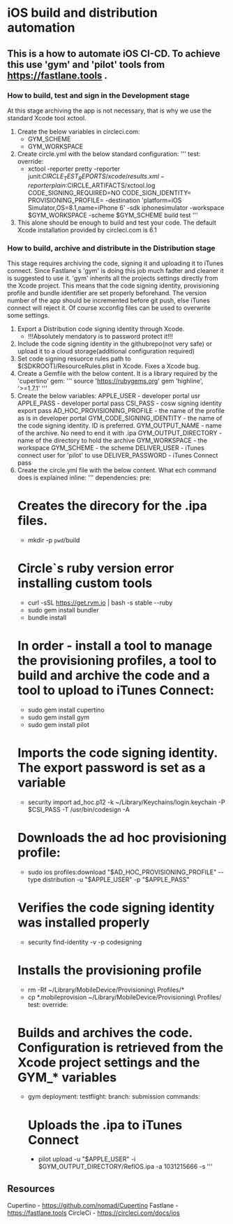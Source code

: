 # iOS build and distribution automation 

## This is a how to automate iOS CI-CD. To achieve this use 'gym' and 'pilot' tools from https://fastlane.tools .

### How to build, test and sign in the Development stage
At this stage archiving the app is not necessary, that is why we use the standard Xcode tool xctool.

1. Create the below variables in circleci.com:
   - GYM_SCHEME
   - GYM_WORKSPACE
2. Create circle.yml with the below standard configuration:
'''
test:
  override:
    - xctool
      -reporter pretty
      -reporter junit:$CIRCLE_TEST_REPORTS/xcode/results.xml
      -reporter plain:$CIRCLE_ARTIFACTS/xctool.log
      CODE_SIGNING_REQUIRED=NO
      CODE_SIGN_IDENTITY=
      PROVISIONING_PROFILE=
      -destination 'platform=iOS Simulator,OS=8.1,name=iPhone 6'
      -sdk iphonesimulator
      -workspace $GYM_WORKSPACE
      -scheme $GYM_SCHEME
      build test
'''
3. This alone should be enough to build and test your code. The default Xcode installation provided by circleci.com is 6.1
 
### How to build, archive and distribute in the Distribution stage 
This stage requires archiving the code, signing it and uploading it to iTunes connect. Since Fastlane`s 'gym' is doing this job much fadter and cleaner it is suggested to use it.
'gym' inherits all the projects settings directly from the Xcode project. This means that the code signing identity, provisioning profile and bundle identifier are set properly beforehand. The version number of the app should be incremented before git push, else iTunes connect will reject it. Of course xcconfig files can be used to overwrite some settings. 

1. Export a Distribution code signing identity through Xcode. 
   - !!!Absolutely mendatory is to password protect it!!!
2. Include the code signing identity in the githubrepo(not very safe) or upload it to a cloud storage(additional configuration required)
3. Set code signing resuorce rules path to $(SDKROOT)/ResourceRules.plist in Xcode. Fixes a Xcode bug.
4. Create a Gemfile with the below content. It is a library required by the 'cupertino' gem:
'''
source 'https://rubygems.org'
gem 'highline', '>=1.7.1'
'''
5. Create the below variables: 
   APPLE_USER - developer portal usr 
   APPLE_PASS - developer portal pass
   CSI_PASS - cosw signing identity export pass
   AD_HOC_PROVISIONING_PROFILE - the name of the profile as is in developer portal
   GYM_CODE_SIGNING_IDENTITY - the name of the code signing identity. ID is preferred.
   GYM_OUTPUT_NAME - name of the archive. No need to end it with .ipa 
   GYM_OUTPUT_DIRECTORY - name of the directory to hold the archive
   GYM_WORKSPACE - the workspace 
   GYM_SCHEME - the scheme 
   DELIVER_USER - iTunes connect user for 'pilot' to use 
   DELIVER_PASSWORD - iTunes Connect pass
6. Create the circle.yml file with the below content. What ech command does is explained inline: 
'''
dependencies:
  pre:
    # Creates the direcory for the .ipa files.
    - mkdir -p `pwd`/build
    # Circle`s ruby version error installing custom tools
    - curl -sSL https://get.rvm.io | bash -s stable --ruby
    - sudo gem install bundler
    - bundle install
    # In order - install a tool to manage the provisioning profiles, a tool to build and archive the code and a tool to upload to iTunes Connect:
    - sudo gem install cupertino
    - sudo gem install gym
    - sudo gem install pilot
    # Imports the code signing identity. The export password is set as a variable 
    - security import ad_hoc.p12 -k ~/Library/Keychains/login.keychain -P $CSI_PASS -T /usr/bin/codesign -A
    # Downloads the ad hoc provisioning profile:
    - sudo ios profiles:download "$AD_HOC_PROVISIONING_PROFILE" --type distribution -u "$APPLE_USER" -p "$APPLE_PASS"
    # Verifies the code signing identity was installed properly
    - security find-identity -v -p codesigning
    # Installs the provisioning profile
    - rm -Rf ~/Library/MobileDevice/Provisioning\ Profiles/*
    - cp *.mobileprovision  ~/Library/MobileDevice/Provisioning\ Profiles/ 
test:
  override:
    # Builds and archives the code. Configuration is retrieved from the Xcode project settings and the GYM_* variables 
    - gym
deployment:
  testflight:
    branch: submission
    commands:
      # Uploads the .ipa to iTunes Connect
      - pilot upload -u "$APPLE_USER" -i $GYM_OUTPUT_DIRECTORY/RefIOS.ipa -a 1031215666 -s
'''
   
## Resources

Cupertino - https://github.com/nomad/Cupertino
Fastlane - https://fastlane.tools
CircleCi - https://circleci.com/docs/ios 


